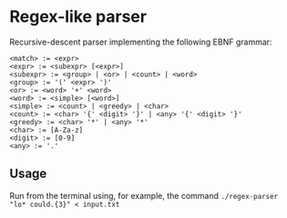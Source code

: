 # Regex-like parser

Recursive-descent parser implementing the following EBNF grammar:
```
<match> := <expr>
<expr> := <subexpr> [<expr>]
<subexpr> := <group> | <or> | <count> | <word>
<group> := '(' <expr> ')'
<or> := <word> '+' <word>
<word> := <simple> [<word>]
<simple> := <count> | <greedy> | <char>
<count> := <char> '{' <digit> '}' | <any> '{' <digit> '}'
<greedy> := <char> '*' | <any> '*'
<char> := [A-Za-z]
<digit> := [0-9]
<any> := '.'
```
## Usage
Run from the terminal using, for example, the command `./regex-parser "lo* could.{3}" < input.txt`
